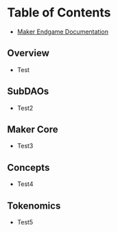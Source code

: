 # Table of Contents

* [Maker Endgame Documentation](README.md)

## Overview
* Test

## SubDAOs
* Test2

## Maker Core
* Test3

## Concepts
* Test4

## Tokenomics
* Test5

